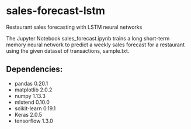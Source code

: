 # sales-forecast-lstm
Restaurant sales forecasting with LSTM neural networks

The Jupyter Notebook sales_forecast.ipynb trains a long short-term memory neural network to predict a weekly sales forecast for a restaurant using the given dataset of transactions, sample.txt. 

## Dependencies:

* pandas 0.20.1
* matplotlib 2.0.2
* numpy 1.13.3
* mlxtend 0.10.0
* scikit-learn 0.19.1
* Keras 2.0.5
* tensorflow 1.3.0

